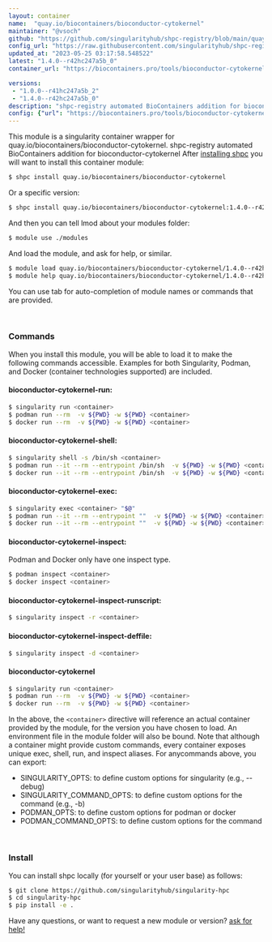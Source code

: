 ```yaml
---
layout: container
name:  "quay.io/biocontainers/bioconductor-cytokernel"
maintainer: "@vsoch"
github: "https://github.com/singularityhub/shpc-registry/blob/main/quay.io/biocontainers/bioconductor-cytokernel/container.yaml"
config_url: "https://raw.githubusercontent.com/singularityhub/shpc-registry/main/quay.io/biocontainers/bioconductor-cytokernel/container.yaml"
updated_at: "2023-05-25 03:17:58.548522"
latest: "1.4.0--r42hc247a5b_0"
container_url: "https://biocontainers.pro/tools/bioconductor-cytokernel"

versions:
 - "1.0.0--r41hc247a5b_2"
 - "1.4.0--r42hc247a5b_0"
description: "shpc-registry automated BioContainers addition for bioconductor-cytokernel"
config: {"url": "https://biocontainers.pro/tools/bioconductor-cytokernel", "maintainer": "@vsoch", "description": "shpc-registry automated BioContainers addition for bioconductor-cytokernel", "latest": {"1.4.0--r42hc247a5b_0": "sha256:6d8639891afc5fb013f31cc8ea96e58ce23ec5010f835e4d5934115f29ffff07"}, "tags": {"1.0.0--r41hc247a5b_2": "sha256:8096ffe932d2046d6b09407a7c570af1303d220271845d27133be8c728ccd557", "1.4.0--r42hc247a5b_0": "sha256:6d8639891afc5fb013f31cc8ea96e58ce23ec5010f835e4d5934115f29ffff07"}, "docker": "quay.io/biocontainers/bioconductor-cytokernel"}
---
```


This module is a singularity container wrapper for quay.io/biocontainers/bioconductor-cytokernel.
shpc-registry automated BioContainers addition for bioconductor-cytokernel
After [installing shpc](#install) you will want to install this container module:


```bash
$ shpc install quay.io/biocontainers/bioconductor-cytokernel
```

Or a specific version:

```bash
$ shpc install quay.io/biocontainers/bioconductor-cytokernel:1.4.0--r42hc247a5b_0
```

And then you can tell lmod about your modules folder:

```bash
$ module use ./modules
```

And load the module, and ask for help, or similar.

```bash
$ module load quay.io/biocontainers/bioconductor-cytokernel/1.4.0--r42hc247a5b_0
$ module help quay.io/biocontainers/bioconductor-cytokernel/1.4.0--r42hc247a5b_0
```

You can use tab for auto-completion of module names or commands that are provided.

<br>

### Commands

When you install this module, you will be able to load it to make the following commands accessible.
Examples for both Singularity, Podman, and Docker (container technologies supported) are included.

#### bioconductor-cytokernel-run:

```bash
$ singularity run <container>
$ podman run --rm  -v ${PWD} -w ${PWD} <container>
$ docker run --rm  -v ${PWD} -w ${PWD} <container>
```

#### bioconductor-cytokernel-shell:

```bash
$ singularity shell -s /bin/sh <container>
$ podman run --it --rm --entrypoint /bin/sh  -v ${PWD} -w ${PWD} <container>
$ docker run --it --rm --entrypoint /bin/sh  -v ${PWD} -w ${PWD} <container>
```

#### bioconductor-cytokernel-exec:

```bash
$ singularity exec <container> "$@"
$ podman run --it --rm --entrypoint ""  -v ${PWD} -w ${PWD} <container> "$@"
$ docker run --it --rm --entrypoint ""  -v ${PWD} -w ${PWD} <container> "$@"
```

#### bioconductor-cytokernel-inspect:

Podman and Docker only have one inspect type.

```bash
$ podman inspect <container>
$ docker inspect <container>
```

#### bioconductor-cytokernel-inspect-runscript:

```bash
$ singularity inspect -r <container>
```

#### bioconductor-cytokernel-inspect-deffile:

```bash
$ singularity inspect -d <container>
```



#### bioconductor-cytokernel

```bash
$ singularity run <container>
$ podman run --rm  -v ${PWD} -w ${PWD} <container>
$ docker run --rm  -v ${PWD} -w ${PWD} <container>
```


In the above, the `<container>` directive will reference an actual container provided
by the module, for the version you have chosen to load. An environment file in the
module folder will also be bound. Note that although a container
might provide custom commands, every container exposes unique exec, shell, run, and
inspect aliases. For anycommands above, you can export:

 - SINGULARITY_OPTS: to define custom options for singularity (e.g., --debug)
 - SINGULARITY_COMMAND_OPTS: to define custom options for the command (e.g., -b)
 - PODMAN_OPTS: to define custom options for podman or docker
 - PODMAN_COMMAND_OPTS: to define custom options for the command

<br>

### Install

You can install shpc locally (for yourself or your user base) as follows:

```bash
$ git clone https://github.com/singularityhub/singularity-hpc
$ cd singularity-hpc
$ pip install -e .
```

Have any questions, or want to request a new module or version? [ask for help!](https://github.com/singularityhub/singularity-hpc/issues)
